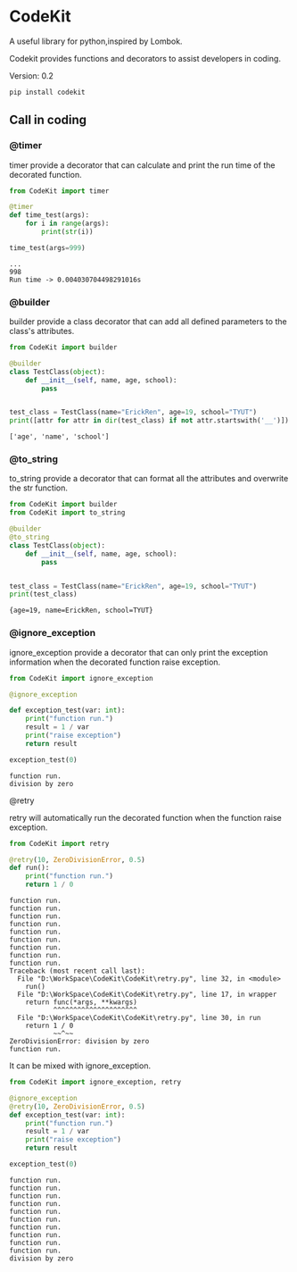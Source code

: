 # CodeKit

A useful library for python,inspired by Lombok.

Codekit provides functions and decorators to assist developers in coding.

Version: 0.2

```bash
pip install codekit
```

## Call in coding

### @timer

timer provide a decorator that can calculate and print the run time of the decorated function.

```python
from CodeKit import timer

@timer
def time_test(args):
    for i in range(args):
        print(str(i))

time_test(args=999)
```

```
...
998
Run time -> 0.004030704498291016s
```

### @builder

builder provide a class decorator that can add all defined parameters to the class's attributes.

```python
from CodeKit import builder

@builder
class TestClass(object):
    def __init__(self, name, age, school):
        pass


test_class = TestClass(name="ErickRen", age=19, school="TYUT")
print([attr for attr in dir(test_class) if not attr.startswith('__')])
```

```
['age', 'name', 'school']
```

### @to_string

to_string provide a decorator that can format all the attributes and overwrite the str function. 

```python
from CodeKit import builder
from CodeKit import to_string

@builder
@to_string
class TestClass(object):
    def __init__(self, name, age, school):
        pass


test_class = TestClass(name="ErickRen", age=19, school="TYUT")
print(test_class)
```

```
{age=19, name=ErickRen, school=TYUT}
```

### @ignore_exception

ignore_exception provide a decorator that can only print the exception information when the decorated function raise exception.

```python
from CodeKit import ignore_exception

@ignore_exception

def exception_test(var: int):
    print("function run.")
    result = 1 / var
    print("raise exception")
    return result

exception_test(0)
```

```
function run.
division by zero
```

@retry

retry will automatically run the decorated function when the function raise exception.

```python
from CodeKit import retry

@retry(10, ZeroDivisionError, 0.5)
def run():
    print("function run.")
    return 1 / 0
```

```
function run.
function run.
function run.
function run.
function run.
function run.
function run.
function run.
function run.
Traceback (most recent call last):
  File "D:\WorkSpace\CodeKit\CodeKit\retry.py", line 32, in <module>
    run()
  File "D:\WorkSpace\CodeKit\CodeKit\retry.py", line 17, in wrapper
    return func(*args, **kwargs)
           ^^^^^^^^^^^^^^^^^^^^^
  File "D:\WorkSpace\CodeKit\CodeKit\retry.py", line 30, in run
    return 1 / 0
           ~~^~~
ZeroDivisionError: division by zero
function run.
```

It can be mixed with ignore_exception.

```python
from CodeKit import ignore_exception, retry

@ignore_exception
@retry(10, ZeroDivisionError, 0.5)
def exception_test(var: int):
    print("function run.")
    result = 1 / var
    print("raise exception")
    return result

exception_test(0)
```

```
function run.
function run.
function run.
function run.
function run.
function run.
function run.
function run.
function run.
function run.
division by zero
```
